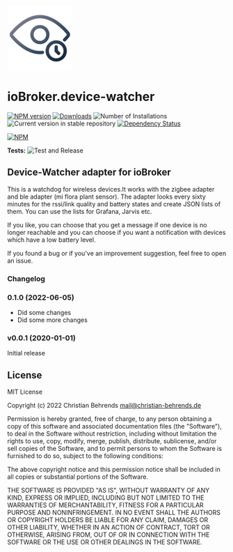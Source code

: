 ![Logo](admin/device-watcher.png)
# ioBroker.device-watcher

[![NPM version](https://img.shields.io/npm/v/iobroker.device-watcher.svg)](https://www.npmjs.com/package/iobroker.device-watcher)
[![Downloads](https://img.shields.io/npm/dm/iobroker.device-watcher.svg)](https://www.npmjs.com/package/iobroker.device-watcher)
![Number of Installations](https://iobroker.live/badges/device-watcher-installed.svg)
![Current version in stable repository](https://iobroker.live/badges/device-watcher-stable.svg)
[![Dependency Status](https://img.shields.io/david/ciddi89/iobroker.device-watcher.svg)](https://david-dm.org/ciddi89/iobroker.device-watcher)

[![NPM](https://nodei.co/npm/iobroker.device-watcher.png?downloads=true)](https://nodei.co/npm/iobroker.device-watcher/)

**Tests:** ![Test and Release](https://github.com/ciddi89/ioBroker.device-watcher/workflows/Test%20and%20Release/badge.svg)

## Device-Watcher adapter for ioBroker

This is a watchdog for wireless devices.It works with the zigbee adapter and ble adapter (mi flora plant sensor). The adapter looks every sixty minutes for the rssi/link quality and battery states and create JSON lists of them. You can use the lists for Grafana, Jarvis etc.

If you like, you can choose that you get a message if one device is no longer reachable and you can choose if you want a notification with devices which have a low battery level.

If you found a bug or if you've an improvement suggestion, feel free to open an issue.


### Changelog

<!--
    Placeholder for the next version (at the beginning of the line):
    ## **WORK IN PROGRESS**
-->
### 0.1.0 (2022-06-05)

-   Did some changes
-   Did some more changes

### v0.0.1 (2020-01-01)

Initial release

## License
MIT License

Copyright (c) 2022 Christian Behrends <mail@christian-behrends.de>

Permission is hereby granted, free of charge, to any person obtaining a copy
of this software and associated documentation files (the "Software"), to deal
in the Software without restriction, including without limitation the rights
to use, copy, modify, merge, publish, distribute, sublicense, and/or sell
copies of the Software, and to permit persons to whom the Software is
furnished to do so, subject to the following conditions:

The above copyright notice and this permission notice shall be included in all
copies or substantial portions of the Software.

THE SOFTWARE IS PROVIDED "AS IS", WITHOUT WARRANTY OF ANY KIND, EXPRESS OR
IMPLIED, INCLUDING BUT NOT LIMITED TO THE WARRANTIES OF MERCHANTABILITY,
FITNESS FOR A PARTICULAR PURPOSE AND NONINFRINGEMENT. IN NO EVENT SHALL THE
AUTHORS OR COPYRIGHT HOLDERS BE LIABLE FOR ANY CLAIM, DAMAGES OR OTHER
LIABILITY, WHETHER IN AN ACTION OF CONTRACT, TORT OR OTHERWISE, ARISING FROM,
OUT OF OR IN CONNECTION WITH THE SOFTWARE OR THE USE OR OTHER DEALINGS IN THE
SOFTWARE.
